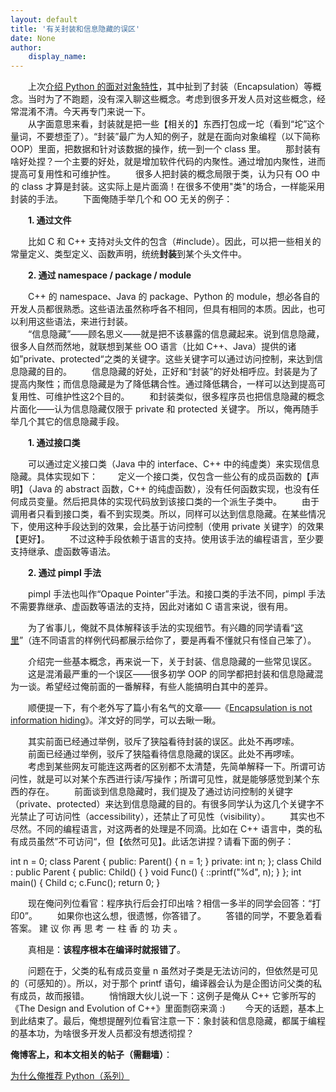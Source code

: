 ```yaml
---
layout: default
title: '有关封装和信息隐藏的误区'
date: None
author:
    display_name: 
---
```


　　上次[介绍 Python 的面对对象特性](https://program-think.blogspot.com/2010/08/why-choose-python-3-oop.html)，其中扯到了封装（Encapsulation）等概念。当时为了不跑题，没有深入聊这些概念。考虑到很多开发人员对这些概念，经常混淆不清。今天再专门来说一下。  
　　从字面意思来看，封装就是把一些【相关的】东西打包成一坨（看到“坨”这个量词，不要想歪了）。“封装”最广为人知的例子，就是在面向对象编程（以下简称 OOP）里面，把数据和针对该数据的操作，统一到一个 class 里。 　　那封装有啥好处捏？一个主要的好处，就是增加软件代码的内聚性。通过增加内聚性，进而提高可复用性和可维护性。 　　很多人把封装的概念局限于类，认为只有 OO 中的 class 才算是封装。这实际上是片面滴！在很多不使用"类"的场合，一样能采用封装的手法。 　　下面俺随手举几个和 OO 无关的例子：

　　**1\. 通过文件**

  
　　比如 C 和 C++ 支持对头文件的包含（#include）。因此，可以把一些相关的常量定义、类型定义、函数声明，统统**封装**到某个头文件中。

　　**2\. 通过 namespace / package / module**

　　C++ 的 namespace、Java 的 package、Python 的 module，想必各自的开发人员都很熟悉。这些语法虽然称呼各不相同，但具有相同的本质。因此，也可以利用这些语法，来进行封装。  
　　“信息隐藏”——顾名思义——就是把不该暴露的信息藏起来。说到信息隐藏，很多人自然而然地，就联想到某些 OO 语言（比如 C++、Java）提供的诸如”private、protected“之类的关键字。这些关键字可以通过访问控制，来达到信息隐藏的目的。 　　信息隐藏的好处，正好和“封装”的好处相呼应。封装是为了提高内聚性；而信息隐藏是为了降低耦合性。通过降低耦合，一样可以达到提高可复用性、可维护性这2个目的。 　　和封装类似，很多程序员也把信息隐藏的概念片面化——认为信息隐藏仅限于 private 和 protected 关键字。 所以，俺再随手举几个其它的信息隐藏手段。

　　**1\. 通过接口类**

　　可以通过定义接口类（Java 中的 interface、C++ 中的纯虚类）来实现信息隐藏。具体实现如下： 　　定义一个接口类，仅包含一些公有的成员函数的【声明】（Java 的 abstract 函数，C++ 的纯虚函数），没有任何函数实现，也没有任何成员变量。然后把具体的实现代码放到该接口类的一个派生子类中。 　　由于调用者只看到接口类，看不到实现类。所以，同样可以达到信息隐藏。在某些情况下，使用这种手段达到的效果，会比基于访问控制（使用 private 关键字）的效果【更好】。 　　不过这种手段依赖于语言的支持。使用该手法的编程语言，至少要支持继承、虚函数等语法。

　　**2\. 通过 pimpl 手法**

　　pimpl 手法也叫作“Opaque Pointer”手法。和接口类的手法不同，pimpl 手法不需要靠继承、虚函数等语法的支持，因此对诸如 C 语言来说，很有用。

　　为了省事儿，俺就不具体解释该手法的实现细节。有兴趣的同学请看“[这里](https://en.wikipedia.org/wiki/Opaque_pointer)”（连不同语言的样例代码都展示给你了，要是再看不懂就只有怪自己笨了）。

　　介绍完一些基本概念，再来说一下，关于封装、信息隐藏的一些常见误区。 　　这是混淆最严重的一个误区——很多初学 OOP 的同学都把封装和信息隐藏混为一谈。希望经过俺前面的一番解释，有些人能搞明白其中的差异。

　　顺便提一下，有个老外写了篇小有名气的文章——《[Encapsulation is not information hiding](http://www.javaworld.com/javaworld/jw-05-2001/jw-0518-encapsulation.html)》。洋文好的同学，可以去瞅一瞅。

　　其实前面已经通过举例，驳斥了狭隘看待封装的误区。此处不再啰嗦。 　　前面已经通过举例，驳斥了狭隘看待信息隐藏的误区。此处不再啰嗦。 　　考虑到某些网友可能连这两者的区别都不太清楚，先简单解释一下。所谓可访问性，就是可以对某个东西进行读/写操作；所谓可见性，就是能够感觉到某个东西的存在。 　　前面谈到信息隐藏时，我们提及了通过访问控制的关键字（private、protected）来达到信息隐藏的目的。有很多同学认为这几个关键字不光禁止了可访问性（accessibility），还禁止了可见性（visibility）。 　　其实也不尽然。不同的编程语言，对这两者的处理是不同滴。比如在 C++ 语言中，类的私有成员虽然”不可访问“，但【依然可见】。此话怎讲捏？请看下面的例子：

int n \= 0; class Parent
{
public: Parent() { n \= 1; } private: int n;
}; class Child : public Parent
{
public: Child() { } void Func() { ::printf("%d", n); }
}; int main()
{ Child c; c.Func(); return 0;
}

　　现在俺问列位看官：程序执行后会打印出啥？相信一多半的同学会回答：“打印0”。 　　如果你也这么想，很遗憾，你答错了。 　　答错的同学，不要急着看答案。 建 议 你 再 思 考 一 柱 香 的 功 夫 。

　　真相是：**该程序根本在编译时就报错了**。

　　问题在于，父类的私有成员变量 n 虽然对子类是无法访问的，但依然是可见的（可感知的）。所以，对于那个 printf 语句，编译器会认为是企图访问父类的私有成员，故而报错。 　　悄悄跟大伙儿说一下：这例子是俺从 C++ 它爹所写的《The Design and Evolution of C++》里面剽窃来滴 :) 　　今天的话题，基本上到此结束了。最后，俺想提醒列位看官注意一下：象封装和信息隐藏，都属于编程的基本功，为啥很多开发人员都没有想透彻捏？

**俺博客上，和本文相关的帖子（需翻墙）**：

  
[为什么俺推荐 Python（系列）](https://program-think.blogspot.com/2009/08/why-choose-python-0-overview.html)


